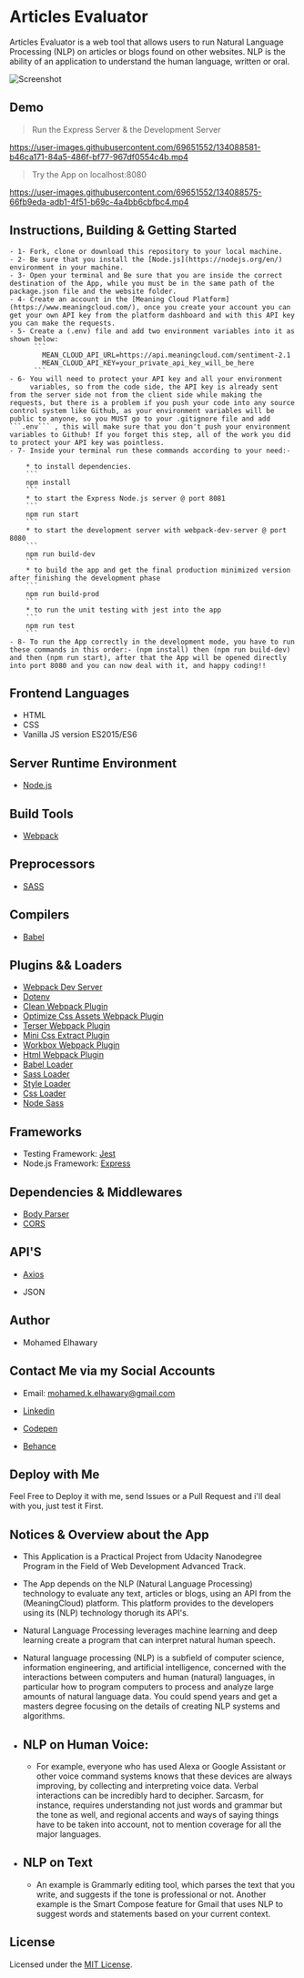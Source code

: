 # Articles Evaluator

Articles Evaluator is a web tool that allows users to run Natural Language Processing (NLP) on articles or blogs found on other websites. NLP is the ability of an application to understand the human language, written or oral.

![Screenshot](preview.png) 

## Demo

> Run the Express Server & the Development Server

https://user-images.githubusercontent.com/69651552/134088581-b46ca171-84a5-486f-bf77-967df0554c4b.mp4

> Try the App on localhost:8080

https://user-images.githubusercontent.com/69651552/134088575-66fb9eda-adb1-4f51-b69c-4a4bb6cbfbc4.mp4

## Instructions, Building & Getting Started  
    - 1- Fork, clone or download this repository to your local machine.
    - 2- Be sure that you install the [Node.js](https://nodejs.org/en/) environment in your machine.
    - 3- Open your terminal and Be sure that you are inside the correct destination of the App, while you must be in the same path of the package.json file and the website folder.
    - 4- Create an account in the [Meaning Cloud Platform](https://www.meaningcloud.com/), once you create your account you can get your own API key from the platform dashboard and with this API key you can make the requests.   
    - 5- Create a (.env) file and add two environment variables into it as shown below:
          ```
            MEAN_CLOUD_API_URL=https://api.meaningcloud.com/sentiment-2.1
            MEAN_CLOUD_API_KEY=your_private_api_key_will_be_here
          ```
    - 6- You will need to protect your API key and all your environment 
         variables, so from the code side, the API key is already sent from the server side not from the client side while making the requests, but there is a problem if you push your code into any source control system like Github, as your environment variables will be public to anyone, so you MUST go to your .gitignore file and add ```.env``` , this will make sure that you don't push your environment variables to Github! If you forget this step, all of the work you did to protect your API key was pointless.
    - 7- Inside your terminal run these commands according to your need:-
    
        * to install dependencies.
        ```
        npm install
        ```
        * to start the Express Node.js server @ port 8081
        ```
        npm run start
        ```
        * to start the development server with webpack-dev-server @ port 8080
        ```
        npm run build-dev
        ```
        * to build the app and get the final production minimized version after finishing the development phase
        ```
        npm run build-prod
        ```
        * to run the unit testing with jest into the app
        ```
        npm run test
        ```
    - 8- To run the App correctly in the development mode, you have to run these commands in this order:- (npm install) then (npm run build-dev) and then (npm run start), after that the App will be opened directly into port 8080 and you can now deal with it, and happy coding!! 

## Frontend Languages 

* HTML
* CSS
* Vanilla JS version ES2015/ES6

## Server Runtime Environment

* [Node.js](https://nodejs.org/en/)

## Build Tools

* [Webpack](https://webpack.js.org/)

## Preprocessors

* [SASS](https://sass-lang.com/)

## Compilers

* [Babel](https://babeljs.io/)

## Plugins && Loaders

* [Webpack Dev Server](https://webpack.js.org/configuration/dev-server/)
* [Dotenv](https://www.npmjs.com/package/dotenv-webpack)
* [Clean Webpack Plugin](https://www.npmjs.com/package/clean-webpack-plugin)
* [Optimize Css Assets Webpack Plugin](https://www.npmjs.com/package/optimize-css-assets-webpack-plugin)
* [Terser Webpack Plugin](https://www.npmjs.com/package/terser-webpack-plugin)
* [Mini Css Extract Plugin](https://www.npmjs.com/package/mini-css-extract-plugin)
* [Workbox Webpack Plugin](https://www.npmjs.com/package/workbox-webpack-plugin)
* [Html Webpack Plugin](https://www.npmjs.com/package/html-webpack-plugin)
* [Babel Loader](https://www.npmjs.com/package/babel-loader)
* [Sass Loader](https://www.npmjs.com/package/sass-loader)
* [Style Loader](https://www.npmjs.com/package/style-loader)
* [Css Loader](https://www.npmjs.com/package/css-loader)
* [Node Sass](https://www.npmjs.com/package/node-sass)

## Frameworks 

* Testing Framework: [Jest](https://jestjs.io/)
* Node.js Framework: [Express](https://expressjs.com/)  

## Dependencies & Middlewares

* [Body Parser](https://www.npmjs.com/package/body-parser)
* [CORS](https://www.npmjs.com/package/cors)

## API'S

* [Axios](https://www.npmjs.com/package/axios)

* JSON

## Author

* Mohamed Elhawary  

## Contact Me via my Social Accounts

* Email: mohamed.k.elhawary@gmail.com  

* [Linkedin](https://www.linkedin.com/in/mohamed-elhawary14/)

* [Codepen](https://codepen.io/Mohamed-ElHawary)

* [Behance](https://www.behance.net/mohamed-elhawary14)

## Deploy with Me

Feel Free to Deploy it with me, send Issues or a Pull Request and i'll deal with you, just test it First.

## Notices & Overview about the App

- This Application is a Practical Project from Udacity Nanodegree Program in the Field of Web Development Advanced Track.

- The App depends on the NLP (Natural Language Processing) technology to evaluate any text, articles or blogs, using an API from the (MeaningCloud) platform. This platform provides to the developers using its (NLP) technology thorugh its API's. 

- Natural Language Processing leverages machine learning and deep learning create a program that can interpret natural human speech.

- Natural language processing (NLP) is a subfield of computer science, information engineering, and artificial intelligence, concerned with the interactions between computers and human (natural) languages, in particular how to program computers to process and analyze large amounts of natural language data. You could spend years and get a masters degree focusing on the details of creating NLP systems and algorithms.

- NLP on Human Voice: 
  --------------------
  * For example, everyone who has used Alexa or Google Assistant or other voice command systems knows that these devices are always improving, by collecting and interpreting voice data. Verbal interactions can be incredibly hard to decipher. Sarcasm, for instance, requires understanding not just words and grammar but the tone as well, and regional accents and ways of saying things have to be taken into account, not to mention coverage for all the major languages.

- NLP on Text
  ---------------------
  * An example is Grammarly editing tool, which parses the text that you write, and suggests if the tone is professional or not. Another example is the Smart Compose feature for Gmail that uses NLP to suggest words and statements based on your current context.

## License

Licensed under the [MIT License](LICENSE).